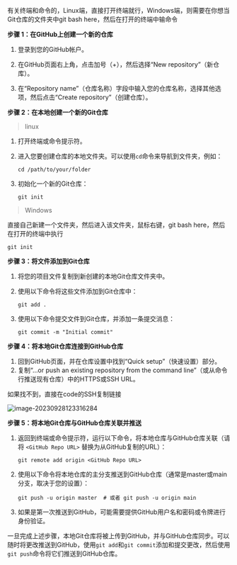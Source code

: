 有关终端和命令的，Linux端，直接打开终端就行，Windows端，则需要在你想当Git仓库的文件夹中git bash here，然后在打开的终端中输命令



**步骤 1：在GitHub上创建一个新的仓库**

1. 登录到您的GitHub帐户。

2. 在GitHub页面右上角，点击加号（+），然后选择“New repository”（新仓库）。

3. 在“Repository name”（仓库名称）字段中输入您的仓库名称，选择其他选项，然后点击“Create repository”（创建仓库）。

**步骤 2：在本地创建一个新的Git仓库**

> linux

1. 打开终端或命令提示符。

2. 进入您要创建仓库的本地文件夹。可以使用`cd`命令来导航到文件夹，例如：
   ```
   cd /path/to/your/folder
   ```

3. 初始化一个新的Git仓库：
   ```
   git init
   ```

>Windows

直接自己新建一个文件夹，然后进入该文件夹，鼠标右键，git bash here，然后在打开的终端中执行

```
git init
```



**步骤 3：将文件添加到Git仓库**

1. 将您的项目文件复制到新创建的本地Git仓库文件夹中。

2. 使用以下命令将这些文件添加到Git仓库中：
   ```
   git add .
   ```

3. 使用以下命令提交文件到Git仓库，并添加一条提交消息：
   ```
   git commit -m "Initial commit"
   ```

**步骤 4：将本地Git仓库连接到GitHub仓库**

1. 回到GitHub页面，并在仓库设置中找到“Quick setup”（快速设置）部分。
2. 复制“…or push an existing repository from the command line”（或从命令行推送现有仓库）中的HTTPS或SSH URL。

如果找不到，直接在code的SSH复制链接

![image-20230928123316284](https://cdn.jsdelivr.net/gh/chengkhen/picture_via_picco/202309281233622.png)

**步骤 5：将本地Git仓库与GitHub仓库关联并推送**

1. 返回到终端或命令提示符，运行以下命令，将本地仓库与GitHub仓库关联（请将 `<GitHub Repo URL>` 替换为从GitHub复制的URL）：
   ```
   git remote add origin <GitHub Repo URL>
   ```

2. 使用以下命令将本地仓库的主分支推送到GitHub仓库（通常是master或main分支，取决于您的设置）：
   ```
   git push -u origin master  # 或者 git push -u origin main
   ```

3. 如果是第一次推送到GitHub，可能需要提供GitHub用户名和密码或令牌进行身份验证。

一旦完成上述步骤，本地Git仓库将被上传到GitHub，并与GitHub仓库同步。可以随时将更改推送到GitHub，使用`git add`和`git commit`添加和提交更改，然后使用`git push`命令将它们推送到GitHub仓库。
